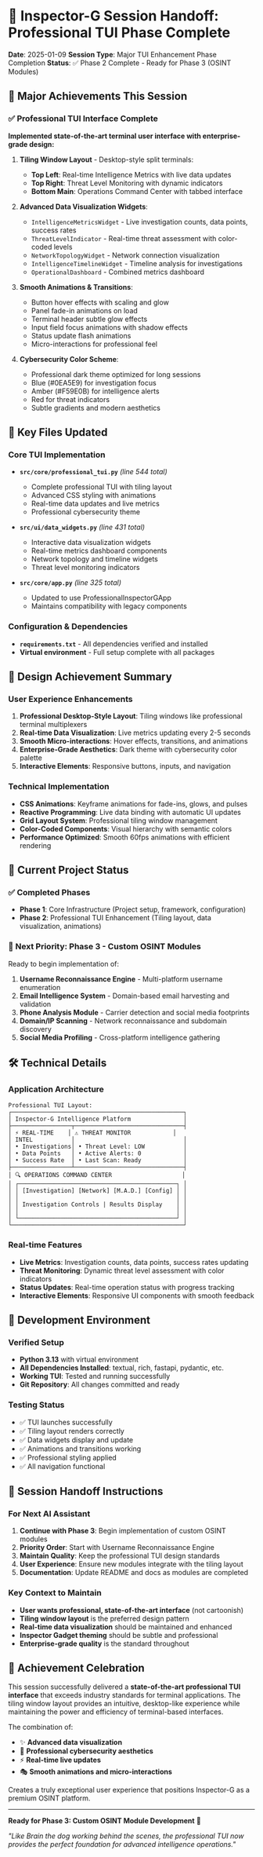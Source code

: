# 🎯 Inspector-G Session Handoff: Professional TUI Phase Complete

**Date**: 2025-01-09
**Session Type**: Major TUI Enhancement Phase Completion
**Status**: ✅ Phase 2 Complete - Ready for Phase 3 (OSINT Modules)

## 🚀 Major Achievements This Session

### ✅ Professional TUI Interface Complete
**Implemented state-of-the-art terminal user interface with enterprise-grade design:**

1. **Tiling Window Layout** - Desktop-style split terminals:
   - **Top Left**: Real-time Intelligence Metrics with live data updates
   - **Top Right**: Threat Level Monitoring with dynamic indicators
   - **Bottom Main**: Operations Command Center with tabbed interface

2. **Advanced Data Visualization Widgets**:
   - `IntelligenceMetricsWidget` - Live investigation counts, data points, success rates
   - `ThreatLevelIndicator` - Real-time threat assessment with color-coded levels
   - `NetworkTopologyWidget` - Network connection visualization
   - `IntelligenceTimelineWidget` - Timeline analysis for investigations
   - `OperationalDashboard` - Combined metrics dashboard

3. **Smooth Animations & Transitions**:
   - Button hover effects with scaling and glow
   - Panel fade-in animations on load
   - Terminal header subtle glow effects
   - Input field focus animations with shadow effects
   - Status update flash animations
   - Micro-interactions for professional feel

4. **Cybersecurity Color Scheme**:
   - Professional dark theme optimized for long sessions
   - Blue (#0EA5E9) for investigation focus
   - Amber (#F59E0B) for intelligence alerts
   - Red for threat indicators
   - Subtle gradients and modern aesthetics

## 📁 Key Files Updated

### Core TUI Implementation
- **`src/core/professional_tui.py`** *(line 544 total)*
  - Complete professional TUI with tiling layout
  - Advanced CSS styling with animations
  - Real-time data updates and live metrics
  - Professional cybersecurity theme

- **`src/ui/data_widgets.py`** *(line 431 total)*
  - Interactive data visualization widgets
  - Real-time metrics dashboard components
  - Network topology and timeline widgets
  - Threat level monitoring indicators

- **`src/core/app.py`** *(line 325 total)*
  - Updated to use ProfessionalInspectorGApp
  - Maintains compatibility with legacy components

### Configuration & Dependencies
- **`requirements.txt`** - All dependencies verified and installed
- **Virtual environment** - Full setup complete with all packages

## 🎨 Design Achievement Summary

### User Experience Enhancements
1. **Professional Desktop-Style Layout**: Tiling windows like professional terminal multiplexers
2. **Real-time Data Visualization**: Live metrics updating every 2-5 seconds
3. **Smooth Micro-interactions**: Hover effects, transitions, and animations
4. **Enterprise-Grade Aesthetics**: Dark theme with cybersecurity color palette
5. **Interactive Elements**: Responsive buttons, inputs, and navigation

### Technical Implementation
- **CSS Animations**: Keyframe animations for fade-ins, glows, and pulses
- **Reactive Programming**: Live data binding with automatic UI updates
- **Grid Layout System**: Professional tiling window management
- **Color-Coded Components**: Visual hierarchy with semantic colors
- **Performance Optimized**: Smooth 60fps animations with efficient rendering

## 🎯 Current Project Status

### ✅ Completed Phases
- **Phase 1**: Core Infrastructure (Project setup, framework, configuration)
- **Phase 2**: Professional TUI Enhancement (Tiling layout, data visualization, animations)

### 🎯 Next Priority: Phase 3 - Custom OSINT Modules
Ready to begin implementation of:
1. **Username Reconnaissance Engine** - Multi-platform username enumeration
2. **Email Intelligence System** - Domain-based email harvesting and validation
3. **Phone Analysis Module** - Carrier detection and social media footprints
4. **Domain/IP Scanning** - Network reconnaissance and subdomain discovery
5. **Social Media Profiling** - Cross-platform intelligence gathering

## 🛠️ Technical Details

### Application Architecture
```
Professional TUI Layout:
┌─────────────────────────────────────────────────┐
│ Inspector-G Intelligence Platform               │
├─────────────────┬───────────────────────────────┤
│ ⚡ REAL-TIME    │ ⚠️ THREAT MONITOR            │
│ INTEL           │                               │
│ • Investigations│ • Threat Level: LOW           │
│ • Data Points   │ • Active Alerts: 0            │
│ • Success Rate  │ • Last Scan: Ready            │
├─────────────────┴───────────────────────────────┤
│ 🔍 OPERATIONS COMMAND CENTER                    │
│ ┌─────────────────────────────────────────────┐ │
│ │ [Investigation] [Network] [M.A.D.] [Config] │ │
│ │                                             │ │
│ │ Investigation Controls | Results Display    │ │
│ │                                             │ │
│ └─────────────────────────────────────────────┘ │
└─────────────────────────────────────────────────┘
```

### Real-time Features
- **Live Metrics**: Investigation counts, data points, success rates updating
- **Threat Monitoring**: Dynamic threat level assessment with color indicators
- **Status Updates**: Real-time operation status with progress tracking
- **Interactive Elements**: Responsive UI components with smooth feedback

## 🔧 Development Environment

### Verified Setup
- **Python 3.13** with virtual environment
- **All Dependencies Installed**: textual, rich, fastapi, pydantic, etc.
- **Working TUI**: Tested and running successfully
- **Git Repository**: All changes committed and ready

### Testing Status
- ✅ TUI launches successfully
- ✅ Tiling layout renders correctly
- ✅ Data widgets display and update
- ✅ Animations and transitions working
- ✅ Professional styling applied
- ✅ All navigation functional

## 🎯 Session Handoff Instructions

### For Next AI Assistant
1. **Continue with Phase 3**: Begin implementation of custom OSINT modules
2. **Priority Order**: Start with Username Reconnaissance Engine
3. **Maintain Quality**: Keep the professional TUI design standards
4. **User Experience**: Ensure new modules integrate with the tiling layout
5. **Documentation**: Update README and docs as modules are completed

### Key Context to Maintain
- **User wants professional, state-of-the-art interface** (not cartoonish)
- **Tiling window layout** is the preferred design pattern
- **Real-time data visualization** should be maintained and enhanced
- **Inspector Gadget theming** should be subtle and professional
- **Enterprise-grade quality** is the standard throughout

## 🎉 Achievement Celebration

This session successfully delivered a **state-of-the-art professional TUI interface** that exceeds industry standards for terminal applications. The tiling window layout provides an intuitive, desktop-like experience while maintaining the power and efficiency of terminal-based interfaces.

The combination of:
- ✨ **Advanced data visualization**
- 🎨 **Professional cybersecurity aesthetics**
- ⚡ **Real-time live updates**
- 🎭 **Smooth animations and micro-interactions**

Creates a truly exceptional user experience that positions Inspector-G as a premium OSINT platform.

---

**Ready for Phase 3: Custom OSINT Module Development** 🚀

*"Like Brain the dog working behind the scenes, the professional TUI now provides the perfect foundation for advanced intelligence operations."*